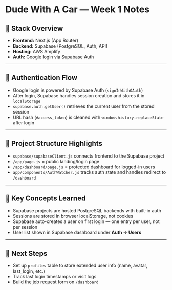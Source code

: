 
# Dude With A Car — Week 1 Notes

## 🔧 Stack Overview
- **Frontend:** Next.js (App Router)
- **Backend:** Supabase (PostgreSQL, Auth, API)
- **Hosting:** AWS Amplify
- **Auth:** Google login via Supabase Auth

---

## 🔐 Authentication Flow
- Google login is powered by Supabase Auth (`signInWithOAuth`)
- After login, Supabase handles session creation and stores it in `localStorage`
- `supabase.auth.getUser()` retrieves the current user from the stored session
- URL hash (`#access_token`) is cleaned with `window.history.replaceState` after login

---

## 📁 Project Structure Highlights
- `supabase/supabaseClient.js` connects frontend to the Supabase project
- `/app/page.js` = public landing/login page
- `/app/dashboard/page.js` = protected dashboard for logged-in users
- `app/components/AuthWatcher.js` tracks auth state and handles redirect to `/dashboard`

---

## 🧠 Key Concepts Learned
- Supabase projects are hosted PostgreSQL backends with built-in auth
- Sessions are stored in browser localStorage, not cookies
- Supabase auto-creates a user on first login — one entry per user, not per session
- User list shown in Supabase dashboard under **Auth → Users**

---

## 📌 Next Steps
- Set up `profiles` table to store extended user info (name, avatar, last_login, etc.)
- Track last login timestamps or visit logs
- Build the job request form on `/dashboard`
